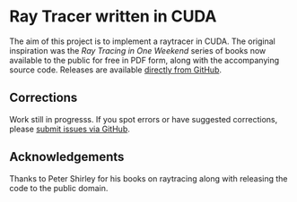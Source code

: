Ray Tracer written in CUDA
====================================================================================================
The aim of this project is to implement a raytracer in CUDA.
The original inspiration was the _Ray Tracing in One Weekend_ series of books now available to the public for free in PDF
form, along with the accompanying source code. Releases are available [directly from GitHub].


## Corrections
Work still in progresss. 
If you spot errors or have suggested corrections, please [submit issues via GitHub].

Acknowledgements
-----------------
Thanks to Peter Shirley for his books on raytracing along with releasing the code to the public domain.


[directly from GitHub]:       https://github.com/petershirley/raytracingtherestofyourlife/releases/
[submit issues via GitHub]:   https://github.com/HomeroRR/raytracin_in_cuda/issues/
